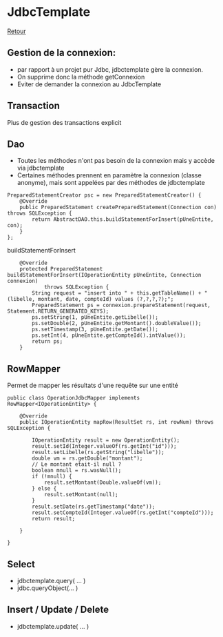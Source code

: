 # JdbcTemplate

[Retour](https://github.com/grouault/spring-tutorial/blob/master/spring-data-access/jdbc/README.md)

## Gestion de la connexion:
* par rapport à un projet pur Jdbc, jdbctemplate gère la connexion. 
* On supprime donc la méthode getConnexion
* Eviter de demander la connexion au JdbcTemplate

## Transaction
Plus de gestion des transactions explicit

## Dao
* Toutes les méthodes n'ont pas besoin de la connexion mais y accède via jdbctemplate
* Certaines méthodes prennent en paramètre la connexion (classe anonyme), mais sont appelées par des méthodes de jdbctemplate
```
PreparedStatementCreator psc = new PreparedStatementCreator() {
	@Override
	public PreparedStatement createPreparedStatement(Connection con) throws SQLException {
		return AbstractDAO.this.buildStatementForInsert(pUneEntite, con);
	}
};
```
buildStatementForInsert
```
	@Override
	protected PreparedStatement buildStatementForInsert(IOperationEntity pUneEntite, Connection connexion)
			throws SQLException {
		String request = "insert into " + this.getTableName() + " (libelle, montant, date, compteId) values (?,?,?,?);";
		PreparedStatement ps = connexion.prepareStatement(request, Statement.RETURN_GENERATED_KEYS);
		ps.setString(1, pUneEntite.getLibelle());
		ps.setDouble(2, pUneEntite.getMontant().doubleValue());
		ps.setTimestamp(3, pUneEntite.getDate());
		ps.setInt(4, pUneEntite.getCompteId().intValue());
		return ps;
	}
```

## RowMapper
Permet de mapper les résultats d'une requête sur une entité
```
public class OperationJdbcMapper implements RowMapper<IOperationEntity> {

	@Override
	public IOperationEntity mapRow(ResultSet rs, int rowNum) throws SQLException {
		
		IOperationEntity result = new OperationEntity();
		result.setId(Integer.valueOf(rs.getInt("id")));
		result.setLibelle(rs.getString("libelle"));
		double vm = rs.getDouble("montant");
		// Le montant etait-il null ?
		boolean mnull = rs.wasNull();
		if (!mnull) {
			result.setMontant(Double.valueOf(vm));
		} else {
			result.setMontant(null);
		}
		result.setDate(rs.getTimestamp("date"));
		result.setCompteId(Integer.valueOf(rs.getInt("compteId")));
		return result;
		
	}

}
```
## Select
* jdbctemplate.query( ... )
* jdbc.queryObject(... )

## Insert / Update / Delete
* jdbctemplate.update( ... )
